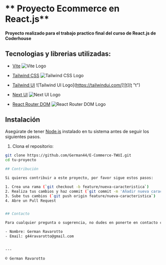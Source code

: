 # ** Proyecto Ecommerce en React.js**

#### Proyecto realizado para el trabajo practico final del curso de React.js de Coderhouse

## **Tecnologias y librerias utilizadas:**

- [Vite](https://vitejs.dev/config/)
  ![Vite Logo](https://vitejs.dev/)

- [Tailwind CSS](https://tailwindcss.com/docs/installation)
  ![Tailwind CSS Logo](url_del_logo_tailwind)

- [Tailwind UI](https://tailwindui.com/)
  ![Tailwind UI Logo](https://tailwindui.com/[![t](t "t")

- [Next UI](url_de_documentacion_next_ui)
  ![Next UI Logo](url_del_logo_next_ui)

- [React Router DOM](https://reactrouter.com/web/guides/quick-start)
  ![React Router DOM Logo](url_del_logo_react_router_dom)

## Instalación

Asegúrate de tener [Node.js](https://nodejs.org/) instalado en tu sistema antes de seguir los siguientes pasos.

1. Clona el repositorio:

```bash
git clone https://github.com/German44/E-Commerce-TWUI.git
cd tu-proyecto

## Contribución

Si quieres contribuir a este proyecto, por favor sigue estos pasos:

1. Crea una rama (`git checkout -b feature/nueva-caracteristica`)
2. Realiza tus cambios y haz commit (`git commit -m 'Añadir nueva característica'`)
3. Sube tus cambios (`git push origin feature/nueva-caracteristica`)
4. Abre un Pull Request


## Contacto

Para cualquier pregunta o sugerencia, no dudes en ponerte en contacto conmigo:

- Nombre: German Ravarotto
- Email: g44ravarotto@gmail.com


---

© German Ravarotto


 
